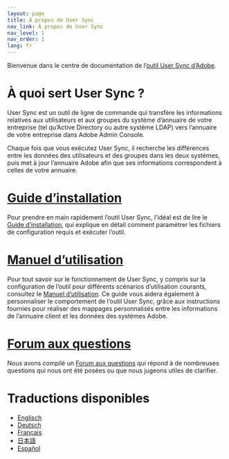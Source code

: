 ```yaml
---
layout: page
title: À propos de User Sync
nav_link: À propos de User Sync
nav_level: 1
nav_order: 1
lang: fr
---
```


Bienvenue dans le centre de documentation de l’[outil User Sync d’Adobe](https://github.com/adobe-apiplatform/user-sync.py).

# À quoi sert User Sync ?

User Sync est un outil de ligne de commande qui transfère les informations relatives aux utilisateurs et aux groupes du système d’annuaire de votre entreprise (tel qu’Active Directory ou autre système LDAP) vers l’annuaire de votre entreprise dans Adobe Admin Console.

Chaque fois que vous exécutez User Sync, il recherche les différences entre les données des utilisateurs et des groupes dans les deux systèmes, puis met à jour l’annuaire Adobe afin que ses informations correspondent à celles de votre annuaire.

# [Guide d’installation](success-guide/index.md)

Pour prendre en main rapidement l’outil User Sync, l’idéal est de lire le [Guide d’installation](success-guide/index.md), qui explique en détail comment paramétrer les fichiers de configuration requis et exécuter l’outil.

# [Manuel d’utilisation](user-manual/index.md)

Pour tout savoir sur le fonctionnement de User Sync, y compris sur la configuration de l’outil pour différents scénarios d’utilisation courants, consultez le [Manuel d’utilisation](user-manual/index.md). Ce guide vous aidera également à personnaliser le comportement de l’outil User Sync, grâce aux instructions fournies pour réaliser des mappages personnalisés entre les informations de l’annuaire client et les données des systèmes Adobe.

# [Forum aux questions](FAQ/index.md)

Nous avons compilé un [Forum aux questions](FAQ/index.md) qui répond à de nombreuses questions qui nous ont été posées ou que nous jugeons utiles de clarifier.

# Traductions disponibles

* [Englisch](../en)
* [Deutsch](../de)
* [Français](../fr)
* [日本語](../jp)
* [Español](../es)
